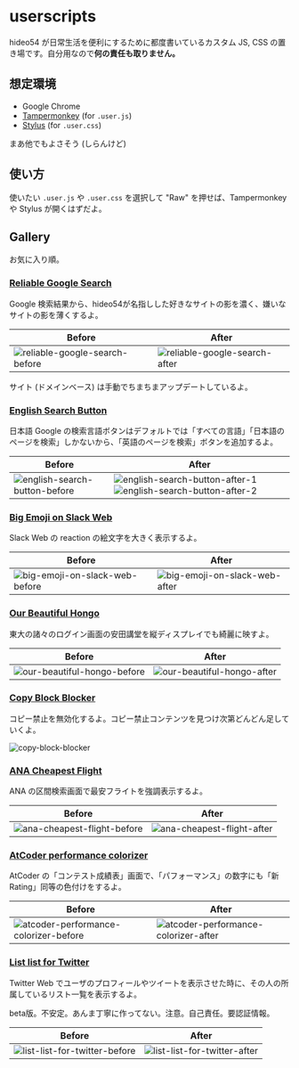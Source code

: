# userscripts

hideo54 が日常生活を便利にするために都度書いているカスタム JS, CSS の置き場です。自分用なので**何の責任も取りません。**

## 想定環境

* Google Chrome
* [Tampermonkey](https://chrome.google.com/webstore/detail/tampermonkey/dhdgffkkebhmkfjojejmpbldmpobfkfo) (for `.user.js`)
* [Stylus](https://chrome.google.com/webstore/detail/stylus/clngdbkpkpeebahjckkjfobafhncgmne) (for `.user.css`)

まあ他でもよさそう (しらんけど)

## 使い方

使いたい `.user.js` や `.user.css` を選択して "Raw" を押せば、Tampermonkey や Stylus が開くはずだよ。

## Gallery

お気に入り順。

### [Reliable Google Search](https://raw.githubusercontent.com/hideo54/userscripts/master/reliable-google-search.user.js)

Google 検索結果から、hideo54が名指しした好きなサイトの影を濃く、嫌いなサイトの影を薄くするよ。

| Before | After |
| --- | --- |
| ![reliable-google-search-before](screenshots/reliable-google-search-before.png) | ![reliable-google-search-after](screenshots/reliable-google-search-after.png) |

サイト (ドメインベース) は手動でちまちまアップデートしているよ。

### [English Search Button](https://raw.githubusercontent.com/hideo54/userscripts/master/english-search-button.user.js)

日本語 Google の検索言語ボタンはデフォルトでは「すべての言語」「日本語のページを検索」しかないから、「英語のページを検索」ボタンを追加するよ。

| Before | After |
| --- | --- |
| ![english-search-button-before](screenshots/english-search-button-before.png) | ![english-search-button-after-1](screenshots/english-search-button-after-1.png) ![english-search-button-after-2](screenshots/english-search-button-after-2.png) |

### [Big Emoji on Slack Web](https://raw.githubusercontent.com/hideo54/userscripts/master/big-emoji-on-slack-web.user.css)

Slack Web の reaction の絵文字を大きく表示するよ。

| Before | After |
| --- | --- |
| ![big-emoji-on-slack-web-before](screenshots/big-emoji-on-slack-web-before.png) | ![big-emoji-on-slack-web-after](screenshots/big-emoji-on-slack-web-after.png) |

### [Our Beautiful Hongo](https://raw.githubusercontent.com/hideo54/userscripts/master/our-beautiful-hongo.user.css)

東大の諸々のログイン画面の安田講堂を縦ディスプレイでも綺麗に映すよ。

| Before | After |
| --- | --- |
| ![our-beautiful-hongo-before](screenshots/our-beautiful-hongo-before.png) | ![our-beautiful-hongo-after](screenshots/our-beautiful-hongo-after.png) |

### [Copy Block Blocker](https://raw.githubusercontent.com/hideo54/userscripts/master/copy-block-blocker.user.css)

コピー禁止を無効化するよ。コピー禁止コンテンツを見つけ次第どんどん足していくよ。

![copy-block-blocker](screenshots/copy-block-blocker.png)

### [ANA Cheapest Flight](https://raw.githubusercontent.com/hideo54/userscripts/master/ana-cheapest-flight.user.js)

ANA の区間検索画面で最安フライトを強調表示するよ。

| Before | After |
| --- | --- |
| ![ana-cheapest-flight-before](screenshots/ana-cheapest-flight-before.png) | ![ana-cheapest-flight-after](screenshots/ana-cheapest-flight-after.png) |

### [AtCoder performance colorizer](https://raw.githubusercontent.com/hideo54/userscripts/master/atcoder-performance-colorizer.user.js)

AtCoder の「コンテスト成績表」画面で、「パフォーマンス」の数字にも「新Rating」同等の色付けをするよ。

| Before | After |
| --- | --- |
| ![atcoder-performance-colorizer-before](screenshots/atcoder-performance-colorizer-before.png) | ![atcoder-performance-colorizer-after](screenshots/atcoder-performance-colorizer-after.png) |

### [List list for Twitter](https://raw.githubusercontent.com/hideo54/userscripts/master/list-list-for-twitter.user.js)

Twitter Web でユーザのプロフィールやツイートを表示させた時に、その人の所属しているリスト一覧を表示するよ。

beta版。不安定。あんま丁寧に作ってない。注意。自己責任。要認証情報。

| Before | After |
| --- | --- |
| ![list-list-for-twitter-before](screenshots/list-list-for-twitter-before.png) | ![list-list-for-twitter-after](screenshots/list-list-for-twitter-after.png) |
